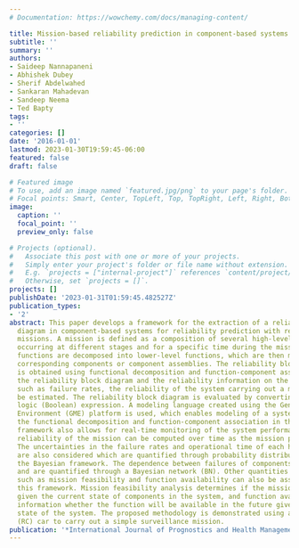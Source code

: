 ```yaml
---
# Documentation: https://wowchemy.com/docs/managing-content/

title: Mission-based reliability prediction in component-based systems
subtitle: ''
summary: ''
authors:
- Saideep Nannapaneni
- Abhishek Dubey
- Sherif Abdelwahed
- Sankaran Mahadevan
- Sandeep Neema
- Ted Bapty
tags:
- ''
categories: []
date: '2016-01-01'
lastmod: 2023-01-30T19:59:45-06:00
featured: false
draft: false

# Featured image
# To use, add an image named `featured.jpg/png` to your page's folder.
# Focal points: Smart, Center, TopLeft, Top, TopRight, Left, Right, BottomLeft, Bottom, BottomRight.
image:
  caption: ''
  focal_point: ''
  preview_only: false

# Projects (optional).
#   Associate this post with one or more of your projects.
#   Simply enter your project's folder or file name without extension.
#   E.g. `projects = ["internal-project"]` references `content/project/deep-learning/index.md`.
#   Otherwise, set `projects = []`.
projects: []
publishDate: '2023-01-31T01:59:45.482527Z'
publication_types:
- '2'
abstract: This paper develops a framework for the extraction of a reliability block
  diagram in component-based systems for reliability prediction with respect to specific
  missions. A mission is defined as a composition of several high-level functions
  occurring at different stages and for a specific time during the mission. The high-level
  functions are decomposed into lower-level functions, which are then mapped to their
  corresponding components or component assemblies. The reliability block diagram
  is obtained using functional decomposition and function-component association. Using
  the reliability block diagram and the reliability information on the components
  such as failure rates, the reliability of the system carrying out a mission can
  be estimated. The reliability block diagram is evaluated by converting it into a
  logic (Boolean) expression. A modeling language created using the Generic Modeling
  Environment (GME) platform is used, which enables modeling of a system and captures
  the functional decomposition and function-component association in the system. This
  framework also allows for real-time monitoring of the system performance where the
  reliability of the mission can be computed over time as the mission progresses.
  The uncertainties in the failure rates and operational time of each high-level function
  are also considered which are quantified through probability distributions using
  the Bayesian framework. The dependence between failures of components are also considered
  and are quantified through a Bayesian network (BN). Other quantities of interest
  such as mission feasibility and function availability can also be assessed using
  this framework. Mission feasibility analysis determines if the mission can be accomplished
  given the current state of components in the system, and function availability provides
  information whether the function will be available in the future given the current
  state of the system. The proposed methodology is demonstrated using a radio-controlled
  (RC) car to carry out a simple surveillance mission.
publication: '*International Journal of Prognostics and Health Management*'
---
```

